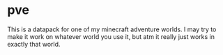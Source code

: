 pve
===

This is a datapack for one of my minecraft adventure worlds. I may try to make it work on whatever world you use it, but atm it really just works in exactly that world.
